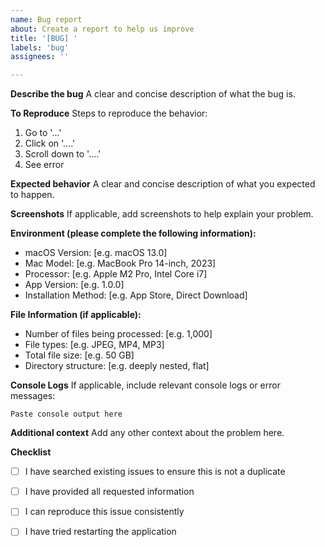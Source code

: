 ```yaml
---
name: Bug report
about: Create a report to help us improve
title: '[BUG] '
labels: 'bug'
assignees: ''

---
```


**Describe the bug**
A clear and concise description of what the bug is.

**To Reproduce**
Steps to reproduce the behavior:
1. Go to '...'
2. Click on '....'
3. Scroll down to '....'
4. See error

**Expected behavior**
A clear and concise description of what you expected to happen.

**Screenshots**
If applicable, add screenshots to help explain your problem.

**Environment (please complete the following information):**
 - macOS Version: [e.g. macOS 13.0]
 - Mac Model: [e.g. MacBook Pro 14-inch, 2023]
 - Processor: [e.g. Apple M2 Pro, Intel Core i7]
 - App Version: [e.g. 1.0.0]
 - Installation Method: [e.g. App Store, Direct Download]

**File Information (if applicable):**
 - Number of files being processed: [e.g. 1,000]
 - File types: [e.g. JPEG, MP4, MP3]
 - Total file size: [e.g. 50 GB]
 - Directory structure: [e.g. deeply nested, flat]

**Console Logs**
If applicable, include relevant console logs or error messages:
```
Paste console output here
```

**Additional context**
Add any other context about the problem here.

**Checklist**
- [ ] I have searched existing issues to ensure this is not a duplicate
- [ ] I have provided all requested information
- [ ] I can reproduce this issue consistently
- [ ] I have tried restarting the application

